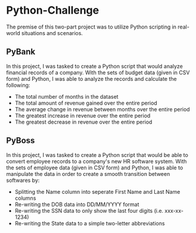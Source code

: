 # Python-Challenge
The premise of this two-part project was to utilize Python scripting in real-world situations and scenarios.

## PyBank
In this project, I was tasked to create a Python script that would analyze financial records of a company.  With the sets of budget data (given in CSV form) and Python, I was able to analyze the records and calculate the following:
* The total number of months in the dataset
* The total amount of revenue gained over the entire period
* The average change in revenue between months over the entire period
* The greatest increase in revenue over the entire period
* The greatest decrease in revenue over the entire period

## PyBoss
In this project, I was tasked to create a Python script that would be able to convert employee records to a company's new HR software system.  With the sets of employee data (given in CSV form) and Python, I was able to manipulate the data in order to create a smooth transition between softwares by:
* Splitting the Name column into seperate First Name and Last Name columns
* Re-writing the DOB data into DD/MM/YYYY format
* Re-writing the SSN data to only show the last four digits (i.e. xxx-xx-1234)
* Re-writing the State data to a simple two-letter abbreviations
